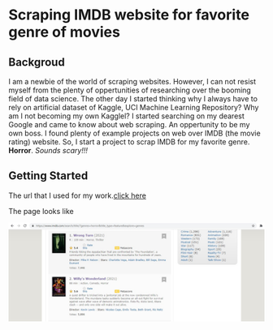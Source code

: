 # Scraping IMDB website for favorite genre of movies
## Backgroud
I am a newbie of the world of scraping websites. However, I can not resist myself from the plenty of oppertunities of researching over the booming field of data science. The other 
day I started thinking why I always have to rely on artificial dataset of Kaggle, UCI Machine Learning Repository? Why am I not becoming my own Kagglel? I started searching on my dearest Google and came to know about web scraping. An oppertunity to be my own boss. I found plenty of example projects on web over IMDB (the movie rating) website. So, I start a project to scrap IMDB for my favorite genre. **Horror**. *Sounds scary!!!*

## Getting Started
The url that I used for my work.[click here](https://www.imdb.com/search/title/?genres=horror&title_type=feature&explore=genres)

The page looks like 

![image](https://github.com/mobilerobotp4/Machine_Learning/blob/sub_ml/Web_scraping/IMDB/horror_movies.jpg)




